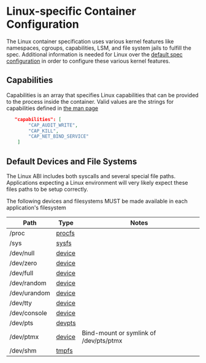 # Linux-specific Container Configuration

The Linux container specification uses various kernel features like namespaces, cgroups, capabilities, LSM, and file system jails to fulfill the spec.
Additional information is needed for Linux over the [default spec configuration](config.md) in order to configure these various kernel features.

## Capabilities

Capabilities is an array that specifies Linux capabilities that can be provided to the process inside the container.
Valid values are the strings for capabilities defined in [the man page](http://man7.org/linux/man-pages/man7/capabilities.7.html)

```json
   "capabilities": [
        "CAP_AUDIT_WRITE",
        "CAP_KILL",
        "CAP_NET_BIND_SERVICE"
    ]
```

## Default Devices and File Systems

The Linux ABI includes both syscalls and several special file paths.
Applications expecting a Linux environment will very likely expect these files paths to be setup correctly.

The following devices and filesystems MUST be made available in each application's filesystem

|     Path     |  Type  |  Notes  |
| ------------ | ------ | ------- |
| /proc        | [procfs](https://www.kernel.org/doc/Documentation/filesystems/proc.txt)    | |
| /sys         | [sysfs](https://www.kernel.org/doc/Documentation/filesystems/sysfs.txt)    | |
| /dev/null    | [device](http://man7.org/linux/man-pages/man4/null.4.html)                 | |
| /dev/zero    | [device](http://man7.org/linux/man-pages/man4/zero.4.html)                 | |
| /dev/full    | [device](http://man7.org/linux/man-pages/man4/full.4.html)                 | |
| /dev/random  | [device](http://man7.org/linux/man-pages/man4/random.4.html)               | |
| /dev/urandom | [device](http://man7.org/linux/man-pages/man4/random.4.html)               | |
| /dev/tty     | [device](http://man7.org/linux/man-pages/man4/tty.4.html)                  | |
| /dev/console | [device](http://man7.org/linux/man-pages/man4/console.4.html)              | |
| /dev/pts     | [devpts](https://www.kernel.org/doc/Documentation/filesystems/devpts.txt)  | |
| /dev/ptmx    | [device](https://www.kernel.org/doc/Documentation/filesystems/devpts.txt)  | Bind-mount or symlink of /dev/pts/ptmx |
| /dev/shm     | [tmpfs](https://www.kernel.org/doc/Documentation/filesystems/tmpfs.txt)    | |
